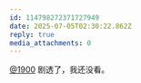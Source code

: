 ```yaml
---
id: 114798272371727949
date: 2025-07-05T02:30:22.862Z
reply: true
media_attachments: 0
---
```


[@1900](https://neodb.social/@1900/) 剧透了，我还没看。


